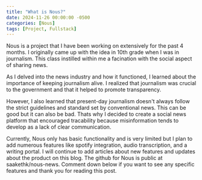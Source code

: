 ```yaml
---
title: "What is Nous?"
date: 2024-11-26 00:00:00 -0500
categories: [Nous]
tags: [Project, Fullstack]
---
```


Nous is a project that I have been working on extensively for the past 4 months. I originally came up with the idea in 10th grade when I was in journalism. This class instilled within me a facination with the social aspect of sharing news.

As I delved into the news industry and how it functioned, I learned about the importance of keeping journalism alive. I realized that journalism was crucial to the government and that it helped to promote transparency. 

However, I also learned that present-day journalism doesn't always follow the strict guidelines and standard set by conventional news. This can be good but it can also be bad. Thats why I decided to create a social news platform that encouraged tracability because misinformation tends to develop as a lack of clear communication.

Currently, Nous only has basic functionality and is very limited but I plan to add numerous features like spotify integration, audio transcription, and a writing portal. I will continue to add articles about new features and updates about the product on this blog. The github for Nous is public at saakethk/nous-news. Comment down below if you want to see any specific features and thank you for reading this post.